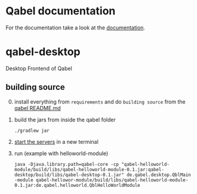 # Qabel documentation
For the documentation take a look at the [documentation](http://qabel.github.io/docs/).

qabel-desktop
=============

Desktop Frontend of Qabel

## building source

0. install everything from `requirements` and do `building source` from the [qabel README.md](https://github.com/Qabel/qabel/blob/master/README.md)

0. build the jars from inside the qabel folder

   ```
   ./gradlew jar
   ```
0. [start the servers](https://github.com/Qabel/qabel/blob/master/README.md#starting-the-servers) in a new terminal

0. run (example with helloworld-module)

   ```
   java -Djava.library.path=qabel-core -cp "qabel-helloworld-module/build/libs/qabel-helloworld-module-0.1.jar:qabel-desktop/build/libs/qabel-desktop-0.1.jar" de.qabel.desktop.QblMain -module qabel-hellowor-module/build/libs/qabel-helloworld-module-0.1.jar:de.qabel.helloworld.QblHelloWorldModule
   ```
